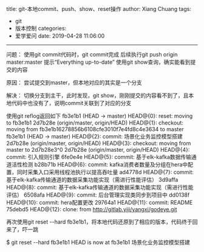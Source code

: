 title: git-本地commit、push、show、reset操作
author: Xiang Chuang
tags:
  - git
  - 版本控制
categories:
  - 爱学爱问
date: 2019-04-28 11:06:00
---
问题：
使用git commit代码时，git commit完成
后续执行git push origin master:master 提示“Everything up-to-date”
使用git show查询，确实能看到提交的内容

原因：
尝试提交到master，但本地对应的其实是一个分支

解决：
切换分支到主干，此时发现，git show，刚刚提交的内容看不到了，且本地代码中也没有了，说明commit关联到了对应的分支

使用git reflog返回如下
fb3e1b1 (HEAD -> master) HEAD@{0}: reset: moving to fb3e1b1
2d7b28e (origin/master, origin/HEAD) HEAD@{1}: checkout: moving from fb3e1b16278856b6108cfe3010f7e4fd8c4e3634 to master
fb3e1b1 (HEAD -> master) HEAD@{2}: commit: 场景化业务监控模型搭建
2d7b28e (origin/master, origin/HEAD) HEAD@{3}: checkout: moving from master to 2d7b28e3^0
2d7b28e (origin/master, origin/HEAD) HEAD@{4}: commit: 引入规则引擎
6fe0e4e HEAD@{5}: commit: 基于elk-kafka数据传输通道活性检测
b28b71b HEAD@{6}: commit: kafka消费者数量及分组在hera中配置，同时采集入口采用线程池执行以提高吞吐量
ad4778d HEAD@{7}: commit: 基于elk-kafka传输通道的数据采集功能实现（需进行性能评估）
3d9affa HEAD@{8}: commit: 基于elk-kafka传输通道的数据采集功能实现（需进行性能评估）
6508afa HEAD@{9}: commit: 后台管理实现类同步到项目中
dd0138f HEAD@{10}: commit: hera配置更改
29764a1 HEAD@{11}: commit: README
75debd5 HEAD@{12}: clone: from http://gitlab.yiji/yangxi/godeye.git

再次使用git reset --hard fb3e1b1，将本地代码还原到了相应的版本，代码终于回来了，吓一跳

$ git reset --hard fb3e1b1
HEAD is now at fb3e1b1 场景化业务监控模型搭建


